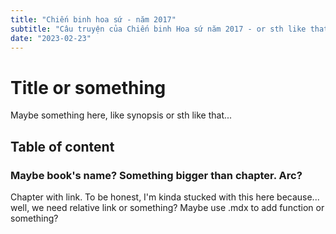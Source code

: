 ```yaml
---
title: "Chiến binh hoa sứ - năm 2017"
subtitle: "Câu truyện của Chiến binh Hoa sứ năm 2017 - or sth like that. Idk, just testing thing."
date: "2023-02-23"
---
```

# Title or something
Maybe something here, like synopsis or sth like that...

## Table of content
### Maybe book's name? Something bigger than chapter. Arc?
Chapter with link. To be honest, I'm kinda stucked with this here because... well, we need relative link or something?
Maybe use .mdx to add function or something?